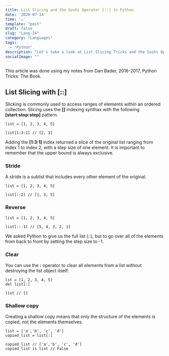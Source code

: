 ```yaml
---
title: List Slicing and the Sushi Operator [::] in Python
date: '2020-07-14'
time: '☕️'
template: "post"
draft: false
slug: "Lang-24"
category: "Languages"
tags:
  - "Python"
description: "Let's take a look at List Slicing Tricks and the Sushi Operator with Dan Bader"
socialImage: ""
---
```


This article was done using my notes from Dan Bader, 2016-2017, Python Tricks: The Book.

## List Slicing with [::]

Slicking is commonly used to access ranges of elements within an ordered collection. Slicing uses the **[]** indexing synthax with the following **[start:stop:step]** pattern. 

```
list = [1, 2, 3, 4, 5]

list[1:3:1] // [2, 3]
```

Adding the **[1:3:1]** index returned a slice of the original list ranging
from index 1 to index 2, with a step size of one element. It is important to remember that the upper bound is always exclusive.

### Stride

A stride is a sublist that includes every other element of the original.

```
list = [1, 2, 3, 4, 5]

list[::2] // [1, 3, 5]
```

### Reverse

```
list = [1, 2, 3, 4, 5]

list[::-1] // [5, 4, 3, 2, 1]
```

We asked Python to give us the full list (::), but to go over all of the
elements from back to front by setting the step size to -1.

### Clear

You can use the **:** operator to clear
all elements from a list without destroying the list object itself.

```
lst = [1, 2, 3, 4, 5]
del list[:]

list // []
```

### Shallow copy

Creating a shallow copy means that only the structure of the elements
is copied, not the elements themselves.

```
list = ['a','b', 'c', 'd']
copied_list = list[:] 

copied_list // ['a','b', 'c', 'd'] 
copied_list is list // False
```